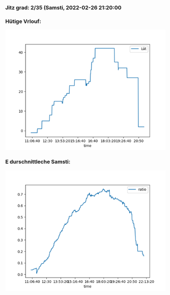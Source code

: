### Jitz grad: 2/35 (Samsti, 2022-02-26 21:20:00

### Hütige Vrlouf:
![Graph](Today.png)

### E durschnittleche Samsti:
![Graph](Samsti.png)